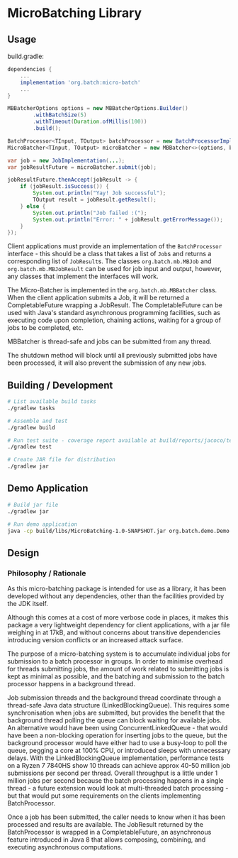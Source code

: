 # MicroBatching Library

## Usage 

build.gradle: 
```groovy
dependencies {
    ...
    implementation 'org.batch:micro-batch'
    ...
}
```

```java
MBBatcherOptions options = new MBBatcherOptions.Builder()
        .withBatchSize(5)
        .withTimeout(Duration.ofMillis(100))
        .build();

BatchProcessor<TInput, TOutput> batchProcessor = new BatchProcessorImplementation();
MicroBatcher<TInput, TOutput> microBatcher = new MBBatcher<>(options, batchProcessor);

var job = new JobImplementation(...);
var jobResultFuture = microBatcher.submit(job);

jobResultFuture.thenAccept(jobResult -> {
    if (jobResult.isSuccess()) {
        System.out.println("Yay! Job successful");
        TOutput result = jobResult.getResult();
    } else {
        System.out.println("Job failed :(");
        System.out.println("Error: " + jobResult.getErrorMessage());
    }
});
```

Client applications must provide an implementation of the `BatchProcessor` interface - 
this should be a class that takes a list of `Job`s and returns a corresponding list of 
`JobResult`s. The classes `org.batch.mb.MBJob` and `org.batch.mb.MBJobResult` can be 
used for job input and output, however, any classes that implement the interfaces will
work. 

The Micro-Batcher is implemented in the `org.batch.mb.MBBatcher` class. When the client
application submits a Job, it will be returned a CompletableFuture wrapping a JobResult. 
The CompletableFuture can be used with Java's standard asynchronous programming facilities,
such as executing code upon completion, chaining actions, waiting for a group of jobs to
be completed, etc. 

MBBatcher is thread-safe and jobs can be submitted from any thread. 

The shutdown method will block until all previously submitted jobs have been processed,
it will also prevent the submission of any new jobs. 

## Building / Development 

```bash
# List available build tasks 
./gradlew tasks 

# Assemble and test 
./gradlew build 

# Run test suite - coverage report available at build/reports/jacoco/test/html/index.html 
./gradlew test 

# Create JAR file for distribution 
./gradlew jar 
```

## Demo Application 

```bash
# Build jar file 
./gradlew jar

# Run demo application
java -cp build/libs/MicroBatching-1.0-SNAPSHOT.jar org.batch.demo.Demo
```

## Design 

### Philosophy / Rationale 

As this micro-batching package is intended for use as a library, it has
been developed without any dependencies, other than the facilities provided
by the JDK itself. 

Although this comes at a cost of more verbose code in places, it makes this
package a very lightweight dependency for client applications, with a jar file
weighing in at 17kB, and without concerns about transitive dependencies 
introducing version conflicts or an increased attack surface. 

The purpose of a micro-batching system is to accumulate individual jobs
for submission to a batch processor in groups. In order to minimise overhead
for threads submitting jobs, the amount of work related to submitting jobs
is kept as minimal as possible, and the batching and submission to the batch
processor happens in a background thread. 

Job submission threads and the background thread coordinate through a thread-safe 
Java data structure (LinkedBlockingQueue). This requires some synchronisation 
when jobs are submitted, but provides the benefit that the background thread 
polling the queue can block waiting for available jobs. An alternative would have
been using ConcurrentLinkedQueue - that would have been a non-blocking operation 
for inserting jobs to the queue, but the background processor would have either
had to use a busy-loop to poll the queue, pegging a core at 100% CPU, or introduced
sleeps with unnecessary delays. With the LinkedBlockingQueue implementation,
performance tests on a Ryzen 7 7840HS show 10 threads can achieve approx 40-50 million
job submissions per second per thread. Overall throughput is a little under 1 million
jobs per second because the batch processing happens in a single thread - a future 
extension would look at multi-threaded batch processing - but that would put some 
requirements on the clients implementing BatchProcessor. 

Once a job has been submitted, the caller needs to know when it has been processed
and results are available. The JobResult returned by the BatchProcessor is wrapped
in a CompletableFuture, an asynchronous feature introduced in Java 8 that allows 
composing, combining, and executing asynchronous computations. 

